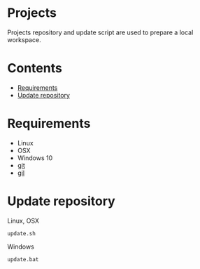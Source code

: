# Projects
Projects repository and update script are used to prepare a local workspace.

# Contents
  * [Requirements](#requirements)
  * [Update repository](#update-repository)

# Requirements
* Linux
* OSX
* Windows 10
* [git](https://git-scm.com)
* [gil](https://github.com/chronoxor/gil.git)

# Update repository
Linux, OSX
```
update.sh
```

Windows
```
update.bat
```
